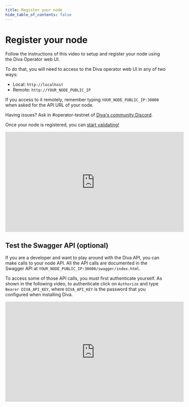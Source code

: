```yaml
---
title: Register your node
hide_table_of_contents: false
---
```


# Register your node

Follow the instructions of this video to setup and register your node using the Diva Operator web UI.

To do that, you will need to access to the Diva operator web UI in any of two ways:

- Local: `http://localhost`
- Remote: `http://YOUR_NODE_PUBLIC_IP`

If you access to it remotely, remember typing `YOUR_NODE_PUBLIC_IP:30000` when asked for the API URL of your node.

Having issues? Ask in #operator-testnet of [Diva's community Discord](https://discord.gg/divastaking).

Once your node is registered, you can [start validating!](validate)

<center>
<iframe width="560" height="315" src="https://www.youtube.com/embed/efkyU2oEygo" title="YouTube video player" frameborder="0" allow="accelerometer; autoplay; clipboard-write; encrypted-media; gyroscope; picture-in-picture; web-share" allowfullscreen></iframe>
</center>

## Test the Swagger API (optional)

If you are a developer and want to play around with the Diva API, you can make calls to your node API. All the API calls are documented in the Swagger API at `YOUR_NODE_PUBLIC_IP:30000/swagger/index.html`. 

To access some of those API calls, you must first authenticate yourself. As shown in the following video, to authenticate click on `Authorize` and type `Bearer DIVA_API_KEY`, where `DIVA_API_KEY` is the password that you configured when installing Diva.

<center>
<iframe width="560" height="315" src="https://www.youtube.com/embed/LO75LbbqP50" title="YouTube video player" frameborder="0" allow="accelerometer; autoplay; clipboard-write; encrypted-media; gyroscope; picture-in-picture; web-share" allowfullscreen></iframe>
</center>
